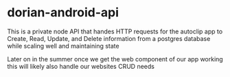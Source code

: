 # dorian-android-api

This is a private node API that handes HTTP requests for the autoclip app to Create, Read, Update, and Delete information from a postgres database while scaling well and maintaining state

Later on in the summer once we get the web component of our app working this will likely also handle our websites CRUD needs
